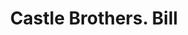---
doi: 10.7916/D89C88CW
date_other: '1880'
date_other_textual: 1880-1889
form: printed ephemera
genre:
- Invoices
name:
- Castle Brothers
object_in_context_url: https://biggert.cul.columbia.edu/items/view/ave_biggert_00025
subject_hierarchical_geographic:
- San Francisco, California, United States
subject_name:
- Castle Brothers
title: Castle Brothers. Bill
sort_title: Castle Brothers. Bill
call_number: ave_biggert_00025
coordinates:
- 37.78333333333333,-122.41666666666667
pid: ave_biggert_00025
identifiers: ave_biggert_00025
thumbnail: https://derivativo-3.library.columbia.edu/iiif/2/ldpd:342963/full/!256,256/0/native.jpg
permalink: /biggert/ave_biggert_00025/
layout: iiif-image-page
---